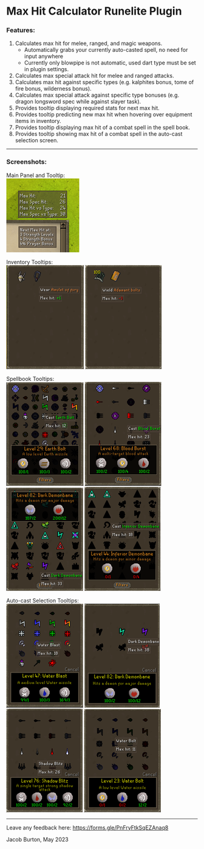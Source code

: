 # Max Hit Calculator Runelite Plugin

### Features:
1. Calculates max hit for melee, ranged, and magic weapons.
   - Automatically grabs your currently auto-casted spell, no need for input anywhere
   - Currently only blowpipe is not automatic, used dart type must be set in plugin settings.
2. Calculates max special attack hit for melee and ranged attacks.
3. Calculates max hit against specific types (e.g. kalphites bonus, tome of fire bonus, wilderness bonus).
4. Calculates max special attack against specific type bonuses (e.g. dragon longsword spec while against slayer task).
5. Provides tooltip displaying required stats for next max hit.
6. Provides tooltip predicting new max hit when hovering over equipment items in inventory.
7. Provides tooltip displaying max hit of a combat spell in the spell book.
8. Provides tooltip showing max hit of a combat spell in the auto-cast selection screen.

<hr>

### Screenshots:
Main Panel and Tooltip: <br>
![Main Panel](/assets/melee_example.png) <br>

Inventory Tooltips: <br>
![Inventory Example 1](/assets/inventory_example1.png)
![Inventory Example 2](/assets/inventory_example2.png) <br>

Spellbook Tooltips: <br>
![Spellbook Example 1](/assets/spellbook_example1.png)
![Spellbook Example 2](/assets/spellbook_example2.png)
![Spellbook Example 3](/assets/spellbook_example3.png)
![Spellbook Example 4](/assets/spellbook_example4.png)<br>

Auto-cast Selection Tooltips: <br>
![Autocast Example 1](/assets/ac_selection_example1.png)
![Autocast Example 2](/assets/ac_selection_example2.png)
![Autocast Example 3](/assets/ac_selection_example3.png)
![Autocast Example 4](/assets/ac_selection_example4.png)<br>

<hr>

Leave any feedback here: https://forms.gle/PnFryFtkSqEZAnaq8 <br>

Jacob Burton, May 2023 <br>
